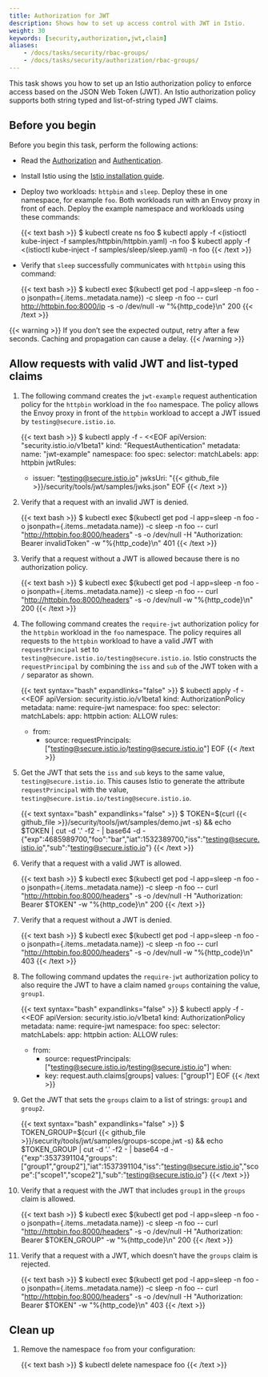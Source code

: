 ```yaml
---
title: Authorization for JWT
description: Shows how to set up access control with JWT in Istio.
weight: 30
keywords: [security,authorization,jwt,claim]
aliases:
    - /docs/tasks/security/rbac-groups/
    - /docs/tasks/security/authorization/rbac-groups/
---
```


This task shows you how to set up an Istio authorization policy to enforce access
based on the JSON Web Token (JWT). An Istio authorization policy supports both string typed
and list-of-string typed JWT claims.

## Before you begin

Before you begin this task, perform the following actions:

* Read the [Authorization](/docs/concepts/security/#authorization) and [Authentication](/docs/concepts/security/#authentication).

* Install Istio using the [Istio installation guide](/docs/setup/install/istioctl/).

* Deploy two workloads: `httpbin` and `sleep`. Deploy these in one namespace,
for example `foo`. Both workloads run with an Envoy proxy in front of each.
Deploy the example namespace and workloads using these commands:

    {{< text bash >}}
    $ kubectl create ns foo
    $ kubectl apply -f <(istioctl kube-inject -f samples/httpbin/httpbin.yaml) -n foo
    $ kubectl apply -f <(istioctl kube-inject -f samples/sleep/sleep.yaml) -n foo
    {{< /text >}}

* Verify that `sleep` successfully communicates with `httpbin` using this command:

    {{< text bash >}}
    $ kubectl exec $(kubectl get pod -l app=sleep -n foo -o jsonpath={.items..metadata.name}) -c sleep -n foo -- curl http://httpbin.foo:8000/ip -s -o /dev/null -w "%{http_code}\n"
    200
    {{< /text >}}

{{< warning >}}
If you don’t see the expected output, retry after a few seconds.
Caching and propagation can cause a delay.
{{< /warning >}}

## Allow requests with valid JWT and list-typed claims

1. The following command creates the `jwt-example` request authentication policy
for the `httpbin` workload in the `foo` namespace. The policy allows the Envoy proxy in front of
the `httpbin` workload to accept a JWT issued by `testing@secure.istio.io`.

    {{< text bash >}}
    $ kubectl apply -f - <<EOF
    apiVersion: "security.istio.io/v1beta1"
    kind: "RequestAuthentication"
    metadata:
      name: "jwt-example"
      namespace: foo
    spec:
      selector:
        matchLabels:
          app: httpbin
      jwtRules:
      - issuer: "testing@secure.istio.io"
        jwksUri: "{{< github_file >}}/security/tools/jwt/samples/jwks.json"
    EOF
    {{< /text >}}

1. Verify that a request with an invalid JWT is denied.

    {{< text bash >}}
    $ kubectl exec $(kubectl get pod -l app=sleep -n foo -o jsonpath={.items..metadata.name}) -c sleep -n foo -- curl "http://httpbin.foo:8000/headers" -s -o /dev/null -H "Authorization: Bearer invalidToken" -w "%{http_code}\n"
    401
    {{< /text >}}

1. Verify that a request without a JWT is allowed because there is no authorization policy.

    {{< text bash >}}
    $ kubectl exec $(kubectl get pod -l app=sleep -n foo -o jsonpath={.items..metadata.name}) -c sleep -n foo -- curl "http://httpbin.foo:8000/headers" -s -o /dev/null -w "%{http_code}\n"
    200
    {{< /text >}}

1. The following command creates the `require-jwt` authorization policy for the `httpbin` workload in the `foo` namespace.
The policy requires all requests to the `httpbin` workload to have a valid JWT with
`requestPrincipal` set to `testing@secure.istio.io/testing@secure.istio.io`.
Istio constructs the `requestPrincipal` by combining the `iss` and `sub` of the JWT token
with a `/` separator as shown.

    {{< text syntax="bash" expandlinks="false" >}}
    $ kubectl apply -f - <<EOF
    apiVersion: security.istio.io/v1beta1
    kind: AuthorizationPolicy
    metadata:
      name: require-jwt
      namespace: foo
    spec:
      selector:
        matchLabels:
          app: httpbin
      action: ALLOW
      rules:
      - from:
        - source:
           requestPrincipals: ["testing@secure.istio.io/testing@secure.istio.io"]
    EOF
    {{< /text >}}

1. Get the JWT that sets the `iss` and `sub` keys to the same value, `testing@secure.istio.io`.
This causes Istio to generate the attribute `requestPrincipal` with the value,
`testing@secure.istio.io/testing@secure.istio.io`.

    {{< text syntax="bash" expandlinks="false" >}}
    $ TOKEN=$(curl {{< github_file >}}/security/tools/jwt/samples/demo.jwt -s) && echo $TOKEN | cut -d '.' -f2 - | base64 -d -
    {"exp":4685989700,"foo":"bar","iat":1532389700,"iss":"testing@secure.istio.io","sub":"testing@secure.istio.io"}
    {{< /text >}}

1. Verify that a request with a valid JWT is allowed.

    {{< text bash >}}
    $ kubectl exec $(kubectl get pod -l app=sleep -n foo -o jsonpath={.items..metadata.name}) -c sleep -n foo -- curl "http://httpbin.foo:8000/headers" -s -o /dev/null -H "Authorization: Bearer $TOKEN" -w "%{http_code}\n"
    200
    {{< /text >}}

1. Verify that a request without a JWT is denied.

    {{< text bash >}}
    $ kubectl exec $(kubectl get pod -l app=sleep -n foo -o jsonpath={.items..metadata.name}) -c sleep -n foo -- curl "http://httpbin.foo:8000/headers" -s -o /dev/null -w "%{http_code}\n"
    403
    {{< /text >}}

1. The following command updates the `require-jwt` authorization policy to also require
the JWT to have a claim named `groups` containing the value, `group1`.

    {{< text syntax="bash" expandlinks="false" >}}
    $ kubectl apply -f - <<EOF
    apiVersion: security.istio.io/v1beta1
    kind: AuthorizationPolicy
    metadata:
      name: require-jwt
      namespace: foo
    spec:
      selector:
        matchLabels:
          app: httpbin
      action: ALLOW
      rules:
      - from:
        - source:
           requestPrincipals: ["testing@secure.istio.io/testing@secure.istio.io"]
        when:
        - key: request.auth.claims[groups]
          values: ["group1"]
    EOF
    {{< /text >}}

1. Get the JWT that sets the `groups` claim to a list of strings: `group1` and `group2`.

    {{< text syntax="bash" expandlinks="false" >}}
    $ TOKEN_GROUP=$(curl {{< github_file >}}/security/tools/jwt/samples/groups-scope.jwt -s) && echo $TOKEN_GROUP | cut -d '.' -f2 - | base64 -d -
    {"exp":3537391104,"groups":["group1","group2"],"iat":1537391104,"iss":"testing@secure.istio.io","scope":["scope1","scope2"],"sub":"testing@secure.istio.io"}
    {{< /text >}}

1. Verify that a request with the JWT that includes `group1` in the `groups` claim is allowed.

    {{< text bash >}}
    $ kubectl exec $(kubectl get pod -l app=sleep -n foo -o jsonpath={.items..metadata.name}) -c sleep -n foo -- curl "http://httpbin.foo:8000/headers" -s -o /dev/null -H "Authorization: Bearer $TOKEN_GROUP" -w "%{http_code}\n"
    200
    {{< /text >}}

1. Verify that a request with a JWT, which doesn’t have the `groups` claim is rejected.

    {{< text bash >}}
    $ kubectl exec $(kubectl get pod -l app=sleep -n foo -o jsonpath={.items..metadata.name}) -c sleep -n foo -- curl "http://httpbin.foo:8000/headers" -s -o /dev/null -H "Authorization: Bearer $TOKEN" -w "%{http_code}\n"
    403
    {{< /text >}}

## Clean up

1. Remove the namespace `foo` from your configuration:

    {{< text bash >}}
    $ kubectl delete namespace foo
    {{< /text >}}
